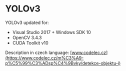 # YOLOv3
YOLOv3 updated for:
* Visual Studio 2017 + Windows SDK 10 
* OpenCV 3.4.3
* CUDA Toolkit v10

Description in czech language:
  [www.codelec.cz](https://www.codelec.cz/m%C3%A9-p%C5%99%C3%ADsp%C4%9Bvky/detekce-objektu-i)
